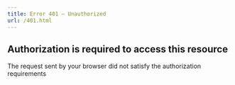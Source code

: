 ```yaml
---
title: Error 401 – Unauthorized
url: /401.html
---
```


## Authorization is required to access this resource

The request sent by your browser did not satisfy the authorization requirements
